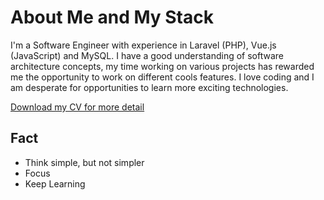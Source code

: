 # About Me and My Stack

I'm a Software Engineer with experience in Laravel (PHP), Vue.js (JavaScript) and MySQL. I have a good understanding of software architecture concepts, my time working on various projects has rewarded me the opportunity to work on different cools features. I love coding and I am desperate for opportunities to learn more exciting technologies.

<a class='btn d-none d-md-inline-block' href='https://s3-ap-southeast-1.amazonaws.com/glints-dashboard/resume/2944635a9c733cd15197241faff5b51d.pdf' target='_blank'>Download my CV for more detail</a>

## Fact
- Think simple, but not simpler
- Focus
- Keep Learning
